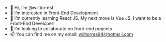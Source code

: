 - 👋 Hi, I’m @willtorresf
- 👀 I’m interested in Front-End Development
- 🌱 I’m currently learning React JS. My next move is Vue JS. I want to be a Front-End Developer! 
- 💞️ I’m looking to collaborate on front-end projects
- 📫 You can find me on my email: willtorres94@hotmail.com

<!---
willtorresf/willtorresf is a ✨ special ✨ repository because its `README.md` (this file) appears on your GitHub profile.
You can click the Preview link to take a look at your changes.
--->
